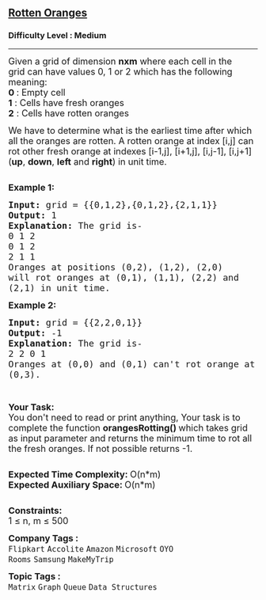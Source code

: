 <h2><a href="https://www.geeksforgeeks.org/problems/rotten-oranges2536/1?page=1&sprint=405e9db0f353691ad3b2d546b19145e9&sortBy=submissions">Rotten Oranges</a></h2><h3>Difficulty Level : Medium</h3><hr><div class="problems_problem_content__Xm_eO"><p><span style="font-size: 18px;">Given a grid&nbsp;of dimension <strong>nxm</strong>&nbsp;where each cell in the grid&nbsp;can have values 0, 1 or 2 which has the following meaning:</span><br><span style="font-size: 18px;"><strong>0 </strong>: Empty cell </span><br><span style="font-size: 18px;"><strong>1</strong> : Cells have fresh oranges </span><br><span style="font-size: 18px;"><strong>2</strong> : Cells have rotten oranges </span></p>
<p><span style="font-size: 18px;">We have to determine what is the earliest time after which all the oranges are rotten. A rotten orange at index [i,j] can rot other fresh orange at indexes [i-1,j], [i+1,j], [i,j-1], [i,j+1] (<strong>up</strong>, <strong>down</strong>, <strong>left</strong> and <strong>right</strong>) in unit time.&nbsp;</span><br>&nbsp;</p>
<p><span style="font-size: 18px;"><strong>Example 1:</strong></span></p>
<pre><span style="font-size: 18px;"><strong>Input: </strong>grid = {{0,1,2},{0,1,2},{2,1,1}}
<strong>Output: </strong>1
<strong>Explanation: </strong>The grid is-
0 1 2
0 1 2
2 1 1
Oranges at positions (0,2), (1,2), (2,0)
will rot oranges at (0,1), (1,1), (2,2) and 
(2,1) in unit time.</span>
</pre>
<p><span style="font-size: 18px;"><strong>Example 2:</strong></span></p>
<pre><span style="font-size: 18px;"><strong>Input: </strong>grid = {{2,2,0,1}}
<strong>Output: </strong>-1
<strong>Explanation: </strong>The grid is-
2 2 0 1
Oranges at (0,0) and (0,1) can't rot orange at
(0,3).</span>
</pre>
<p>&nbsp;</p>
<p><span style="font-size: 18px;"><strong>Your Task:</strong><br>You don't need to read or print anything, Your task is to complete the function&nbsp;<strong>orangesRotting()&nbsp;</strong>which takes grid as input parameter and returns the minimum time to rot all the fresh oranges. If not possible returns -1.</span><br>&nbsp;</p>
<p><span style="font-size: 18px;"><strong>Expected Time Complexity:&nbsp;</strong>O(n*m)<br><strong>Expected Auxiliary Space:&nbsp;</strong>O(n*m)</span><br>&nbsp;</p>
<p><span style="font-size: 18px;"><strong>Constraints:</strong><br>1 ≤ n, m ≤ 500</span></p></div><p><span style=font-size:18px><strong>Company Tags : </strong><br><code>Flipkart</code>&nbsp;<code>Accolite</code>&nbsp;<code>Amazon</code>&nbsp;<code>Microsoft</code>&nbsp;<code>OYO Rooms</code>&nbsp;<code>Samsung</code>&nbsp;<code>MakeMyTrip</code>&nbsp;<br><p><span style=font-size:18px><strong>Topic Tags : </strong><br><code>Matrix</code>&nbsp;<code>Graph</code>&nbsp;<code>Queue</code>&nbsp;<code>Data Structures</code>&nbsp;